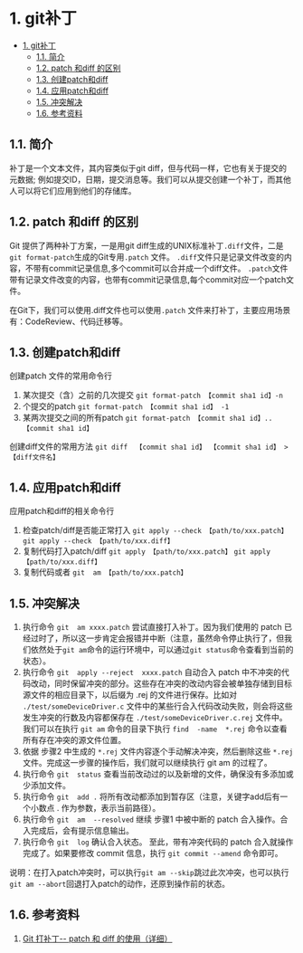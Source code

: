 # 1. git补丁

- [1. git补丁](#1-git补丁)
  - [1.1. 简介](#11-简介)
  - [1.2. patch 和diff 的区别](#12-patch-和diff-的区别)
  - [1.3. 创建patch和diff](#13-创建patch和diff)
  - [1.4. 应用patch和diff](#14-应用patch和diff)
  - [1.5. 冲突解决](#15-冲突解决)
  - [1.6. 参考资料](#16-参考资料)

## 1.1. 简介

补丁是一个文本文件，其内容类似于git diff，但与代码一样，它也有关于提交的元数据; 例如提交ID，日期，提交消息等。我们可以从提交创建一个补丁，而其他人可以将它们应用到他们的存储库。

## 1.2. patch 和diff 的区别

Git 提供了两种补丁方案，一是用git diff生成的UNIX标准补丁`.diff`文件，二是`git format-patch`生成的Git专用`.patch` 文件。
`.diff`文件只是记录文件改变的内容，不带有commit记录信息,多个commit可以合并成一个diff文件。
`.patch`文件带有记录文件改变的内容，也带有commit记录信息,每个commit对应一个patch文件。

在Git下，我们可以使用.diff文件也可以使用`.patch` 文件来打补丁，主要应用场景有：CodeReview、代码迁移等。

## 1.3. 创建patch和diff

创建patch 文件的常用命令行

1. 某次提交（含）之前的几次提交
   `git format-patch 【commit sha1 id】-n`
2. 个提交的patch
   `git format-patch 【commit sha1 id】 -1`
3. 某两次提交之间的所有patch
   `git format-patch 【commit sha1 id】..【commit sha1 id】`

创建diff文件的常用方法
`git diff  【commit sha1 id】 【commit sha1 id】 >  【diff文件名】`

## 1.4. 应用patch和diff

应用patch和diff的相关命令行

1. 检查patch/diff是否能正常打入
    `git apply --check 【path/to/xxx.patch】`
    `git apply --check 【path/to/xxx.diff】`
2. 复制代码打入patch/diff
    `git apply 【path/to/xxx.patch】`
    `git apply 【path/to/xxx.diff】`
3. 复制代码或者
    `git  am 【path/to/xxx.patch】`

## 1.5. 冲突解决

1. 执行命令 `git  am xxxx.patch` 尝试直接打入补丁。因为我们使用的 patch 已经过时了，所以这一步肯定会报错并中断（注意，虽然命令停止执行了，但我们依然处于`git am`命令的运行环境中，可以通过`git status`命令查看到当前的状态）。
2. 执行命令 `git  apply --reject  xxxx.patch` 自动合入 patch 中不冲突的代码改动，同时保留冲突的部分。这些存在冲突的改动内容会被单独存储到目标源文件的相应目录下，以后缀为 .rej 的文件进行保存。比如对 `./test/someDeviceDriver.c` 文件中的某些行合入代码改动失败，则会将这些发生冲突的行数及内容都保存在 `./test/someDeviceDriver.c.rej` 文件中。我们可以在执行 `git am` 命令的目录下执行 `find  -name  *.rej` 命令以查看所有存在冲突的源文件位置。
3. 依据 步骤2 中生成的 `*.rej` 文件内容逐个手动解决冲突，然后删除这些 `*.rej` 文件。完成这一步骤的操作后，我们就可以继续执行 git am 的过程了。
4. 执行命令 `git  status` 查看当前改动过的以及新增的文件，确保没有多添加或少添加文件。
5. 执行命令 `git  add .` 将所有改动都添加到暂存区（注意，关键字add后有一个小数点 . 作为参数，表示当前路径）。
6. 执行命令 `git  am  --resolved` 继续 步骤1 中被中断的 patch 合入操作。合入完成后，会有提示信息输出。
7. 执行命令 `git  log` 确认合入状态。
至此，带有冲突代码的 patch 合入就操作完成了。如果要修改 commit 信息，执行 `git commit --amend` 命令即可。

说明：在打入patch冲突时，可以执行`git am --skip`跳过此次冲突，也可以执行`git am --abort`回退打入patch的动作，还原到操作前的状态。

## 1.6. 参考资料

1. [Git 打补丁-- patch 和 diff 的使用（详细）](https://juejin.im/post/5b5851976fb9a04f844ad0f4)